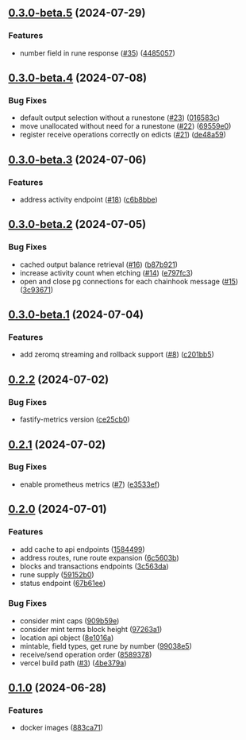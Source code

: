 ## [0.3.0-beta.5](https://github.com/hirosystems/runehook/compare/v0.3.0-beta.4...v0.3.0-beta.5) (2024-07-29)


### Features

* number field in rune response ([#35](https://github.com/hirosystems/runehook/issues/35)) ([4485057](https://github.com/hirosystems/runehook/commit/4485057825dcf22bd4bb4bd667da0d9d2886e1ab))

## [0.3.0-beta.4](https://github.com/hirosystems/runehook/compare/v0.3.0-beta.3...v0.3.0-beta.4) (2024-07-08)


### Bug Fixes

* default output selection without a runestone ([#23](https://github.com/hirosystems/runehook/issues/23)) ([016583c](https://github.com/hirosystems/runehook/commit/016583c69d559ff6eaa4ae525be06ada9cd6a146))
* move unallocated without need for a runestone ([#22](https://github.com/hirosystems/runehook/issues/22)) ([69559e0](https://github.com/hirosystems/runehook/commit/69559e0b70f49197f0ae645820960e4cfd8852e2))
* register receive operations correctly on edicts ([#21](https://github.com/hirosystems/runehook/issues/21)) ([de48a59](https://github.com/hirosystems/runehook/commit/de48a593426c422d5554f7bbd99b133baaca5ae3))

## [0.3.0-beta.3](https://github.com/hirosystems/runehook/compare/v0.3.0-beta.2...v0.3.0-beta.3) (2024-07-06)


### Features

* address activity endpoint ([#18](https://github.com/hirosystems/runehook/issues/18)) ([c6b8bbe](https://github.com/hirosystems/runehook/commit/c6b8bbe683d1433a44147a474c389d9380959c23))

## [0.3.0-beta.2](https://github.com/hirosystems/runehook/compare/v0.3.0-beta.1...v0.3.0-beta.2) (2024-07-05)


### Bug Fixes

* cached output balance retrieval ([#16](https://github.com/hirosystems/runehook/issues/16)) ([b87b921](https://github.com/hirosystems/runehook/commit/b87b9212ec1e4addd394dc7af8e3e94c447d4487))
* increase activity count when etching ([#14](https://github.com/hirosystems/runehook/issues/14)) ([e797fc3](https://github.com/hirosystems/runehook/commit/e797fc3bc023777ad38c9a5b1f9a0cd5672607c1))
* open and close pg connections for each chainhook message ([#15](https://github.com/hirosystems/runehook/issues/15)) ([3c93671](https://github.com/hirosystems/runehook/commit/3c936719681b102cc0c2afa5e06b9ffb6d3672ce))

## [0.3.0-beta.1](https://github.com/hirosystems/runehook/compare/v0.2.2...v0.3.0-beta.1) (2024-07-04)


### Features

* add zeromq streaming and rollback support ([#8](https://github.com/hirosystems/runehook/issues/8)) ([c201bb5](https://github.com/hirosystems/runehook/commit/c201bb521b2fb30e4983d4f601ac7719907c2d26))

## [0.2.2](https://github.com/hirosystems/runehook/compare/v0.2.1...v0.2.2) (2024-07-02)


### Bug Fixes

* fastify-metrics version ([ce25cb0](https://github.com/hirosystems/runehook/commit/ce25cb090992439d826ffde22ec346584a9243c2))

## [0.2.1](https://github.com/hirosystems/runehook/compare/v0.2.0...v0.2.1) (2024-07-02)


### Bug Fixes

* enable prometheus metrics ([#7](https://github.com/hirosystems/runehook/issues/7)) ([e3533ef](https://github.com/hirosystems/runehook/commit/e3533efe796ef84fcc672553a515dfa418118678))

## [0.2.0](https://github.com/hirosystems/runehook/compare/v0.1.0...v0.2.0) (2024-07-01)


### Features

* add cache to api endpoints ([1584499](https://github.com/hirosystems/runehook/commit/15844994845076df957ed6846eccb4484045bfb4))
* address routes, rune route expansion ([6c5603b](https://github.com/hirosystems/runehook/commit/6c5603ba899943accf9d23a1e396cd0a378dd9d2))
* blocks and transactions endpoints ([3c563da](https://github.com/hirosystems/runehook/commit/3c563da9d18b9c989b8be079fe872211ed219709))
* rune supply ([59152b0](https://github.com/hirosystems/runehook/commit/59152b0df30b43bf213ab6df31233fbd5323dcb4))
* status endpoint ([67b61ee](https://github.com/hirosystems/runehook/commit/67b61ee99c14abff81bb9cfaa90f83ef990f6810))


### Bug Fixes

* consider mint caps ([909b59e](https://github.com/hirosystems/runehook/commit/909b59e168c5b2b70b6acc7ce22ac74f5e54b1e8))
* consider mint terms block height ([97263a1](https://github.com/hirosystems/runehook/commit/97263a116b885d3c0b63b6b2ae5e61bf8c366e46))
* location api object ([8e1016a](https://github.com/hirosystems/runehook/commit/8e1016a90262fad31e2ee213dfa67a3d0986743f))
* mintable, field types, get rune by number ([99038e5](https://github.com/hirosystems/runehook/commit/99038e5b063264a4cb1f0191f1b441e17683be2a))
* receive/send operation order ([8589378](https://github.com/hirosystems/runehook/commit/85893782065829a643ac8d1f9ae43ee70eb0426b))
* vercel build path ([#3](https://github.com/hirosystems/runehook/issues/3)) ([4be379a](https://github.com/hirosystems/runehook/commit/4be379a58f07c01b48838f49d9b2b7217483c88a))

## [0.1.0](https://github.com/hirosystems/runehook/compare/v0.0.1...v0.1.0) (2024-06-28)


### Features

* docker images ([883ca71](https://github.com/hirosystems/runehook/commit/883ca71fda1d21cc9fe5a0ab3d2be20d34ea7405))
